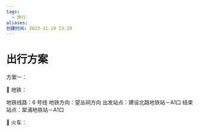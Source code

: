 ```yaml
---
tags:
  - 旅行
aliases: 
创建时间: 2023-11-19 23:29
---
```

# 出行方案

方案一：

🚉 地铁：

地铁线路：6 号线
地铁方向：望丛祠方向
出发站点：建设北路地铁站－A1口
结束站点：犀浦地铁站－A1口
 
🚊 火车：



